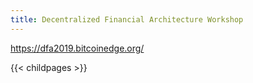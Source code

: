 ```yaml
---
title: Decentralized Financial Architecture Workshop
---
```

https://dfa2019.bitcoinedge.org/

{{< childpages >}}
